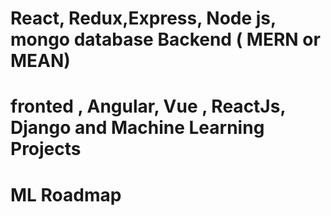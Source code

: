 #  React, Redux,Express, Node js, mongo database Backend   ( MERN or MEAN)
# fronted , Angular, Vue , ReactJs, Django and Machine Learning Projects
# ML Roadmap


